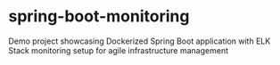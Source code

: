 # spring-boot-monitoring
Demo project showcasing Dockerized Spring Boot application with ELK Stack monitoring setup for agile infrastructure management
